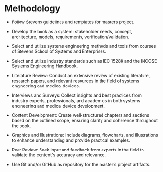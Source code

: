 # Methodology

- Follow Stevens guidelines and templates for masters project.

- Develop the book as a system: stakeholder needs, concept, architecture, models, requirements, verification/validation.

- Select and utilize systems engineering methods and tools from courses of Stevens School of Systems and Enterprises.

- Select and utilize industry standards such as IEC 15288 and the INCOSE Systems Engineering Handbook.

- Literature Review: Conduct an extensive review of existing literature, research papers, and relevant resources in the field of systems engineering and medical devices.

- Interviews and Surveys: Collect insights and best practices from industry experts, professionals, and academics in both systems engineering and medical device development.

- Content Development: Create well-structured chapters and sections based on the outlined scope, ensuring clarity and coherence throughout the book.

- Graphics and Illustrations: Include diagrams, flowcharts, and illustrations to enhance understanding and provide practical examples.

- Peer Review: Seek input and feedback from experts in the field to validate the content's accuracy and relevance.

- Use Git and/or GitHub as repository for the master’s project artifacts.
